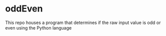 # oddEven
This repo houses a program that determines if the raw 
input value is odd or even using the Python language
